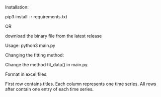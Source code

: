 Installation:

pip3 install -r requirements.txt

OR

download the binary file from the latest release


Usage: python3 main.py

Changing the fitting method:

Change the method fit_data() in main.py.

Format in excel files:

First row contains titles. Each column represents one time series.
All rows after contain one entry of each time series.


